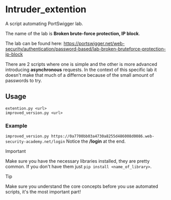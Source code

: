 # Intruder_extention
A script automating PortSwigger lab.

The name of the lab is **Broken brute-force protection, IP block**.

The lab can be found here: https://portswigger.net/web-security/authentication/password-based/lab-broken-bruteforce-protection-ip-block

There are 2 scripts where one is simple and the other is more advanced introducing **asynchronous** requests. In the context of this specific lab it doesn't make that much of a differnce because of the small amount of passwords to try.

## Usage
`extention.py <url>`\
`improved_version.py <url>`
### Example
`improved_version.py https://0a7700bb03a4730a8255d486008d0086.web-security-academy.net/login`
Notice the **/login** at the end.

> [!important]
> Make sure you have the necessary libraries installed, they are pretty common. If you don't have them just `pip install <name_of_library>`.

>[!Tip]
> Make sure you understand the core concepts before you use automated scripts, it's the most important part!
